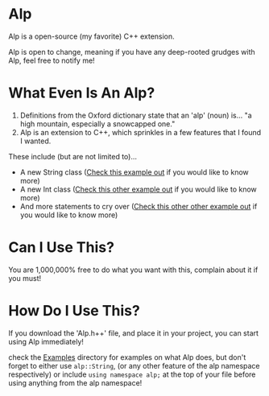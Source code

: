 # Alp

Alp is a open-source (my favorite) C++ extension.

Alp is open to change, meaning if you have any deep-rooted grudges with Alp, feel free
to notify me!

# What Even Is An Alp?

1. Definitions from the Oxford dictionary state that an 'alp' (noun) is... "a high mountain, especially a snowcapped one."
2. Alp is an extension to C++, which sprinkles in a few features that I found I wanted.

These include (but are not limited to)...
* A new String class ([Check this example out](Examples/String.c++) if you would like to know more)
* A new Int class ([Check this other example out](Examples/Int.c++) if you would like to know more)
* And more statements to cry over ([Check this other other example out](Examples/Statements.c++) if you would like to know more)

# Can I Use This?

You are 1,000,000% free to do what you want with this, complain about it if you must!

# How Do I Use This?

If you download the 'Alp.h++' file, and place it in your project, you can start using Alp immediately!

check the [Examples](Examples) directory for examples on what Alp does, but don't forget to either use ```alp::String```, (or any other feature of the alp namespace respectively) 
or include ```using namespace alp;``` at the top of your file before using anything from the alp namespace!
